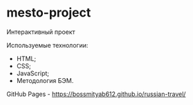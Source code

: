 # mesto-project

Интерактивный проект

Используемые технологии:
-  HTML;
-  CSS;
-  JavaScript;
-  Методология БЭМ.

GitHub Pages - https://bossmityab612.github.io/russian-travel/
